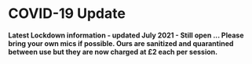 # COVID-19 Update

**Latest Lockdown information -  updated July 2021 -  Still open ... Please bring your own mics if possible. Ours are sanitized and quarantined between use but they are now charged at £2 each per session.**

